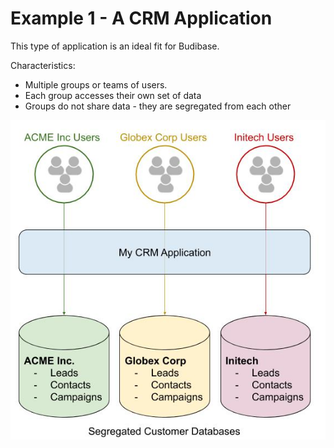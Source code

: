# Example 1 - A CRM Application

This type of application is an ideal fit for Budibase.

Characteristics:

- Multiple groups or teams of users.
- Each group accesses their own set of data
- Groups do not share data - they are segregated from each other



![CRM App Diagram](../../assets/is-budibase-for-me/crm.jpg)

